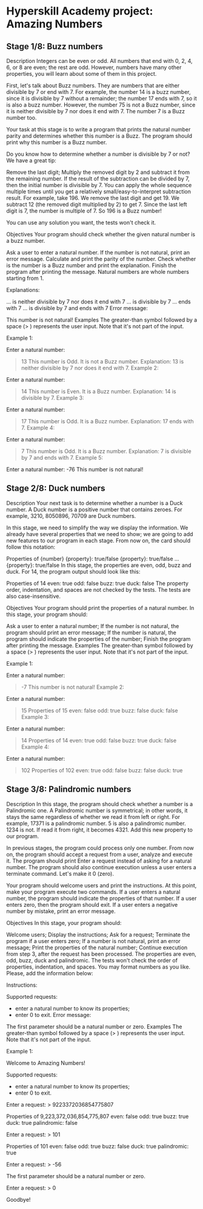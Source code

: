 # Hyperskill Academy project: Amazing Numbers

## Stage 1/8: Buzz numbers
Description
Integers can be even or odd. All numbers that end with 0, 2, 4, 6, or 8 are even; the rest are odd. However, numbers have many other properties, you will learn about some of them in this project.

First, let's talk about Buzz numbers. They are numbers that are either divisible by 7 or end with 7. For example, the number 14 is a buzz number, since it is divisible by 7 without a remainder; the number 17 ends with 7, so it is also a buzz number. However, the number 75 is not a Buzz number, since it is neither divisible by 7 nor does it end with 7. The number 7 is a Buzz number too.

Your task at this stage is to write a program that prints the natural number parity and determines whether this number is a Buzz. The program should print why this number is a Buzz number.

Do you know how to determine whether a number is divisible by 7 or not? We have a great tip:

Remove the last digit;
Multiply the removed digit by 2 and subtract it from the remaining number.
If the result of the subtraction can be divided by 7, then the initial number is divisible by 7. You can apply the whole sequence multiple times until you get a relatively small/easy-to-interpret subtraction result.
For example, take 196. We remove the last digit and get 19. We subtract 12 (the removed digit multiplied by 2) to get 7. Since the last left digit is 7, the number is multiple of 7. So 196 is a Buzz number!

You can use any solution you want, the tests won't check it.

Objectives
Your program should check whether the given natural number is a buzz number.

Ask a user to enter a natural number.
If the number is not natural, print an error message.
Calculate and print the parity of the number.
Check whether is the number is a Buzz number and print the explanation.
Finish the program after printing the message.
Natural numbers are whole numbers starting from 1.

Explanations:

... is neither divisible by 7 nor does it end with 7
... is divisible by 7
... ends with 7
... is divisible by 7 and ends with 7
Error message:

This number is not natural!
Examples
The greater-than symbol followed by a space (> ) represents the user input. Note that it's not part of the input.

Example 1:

Enter a natural number:
> 13
This number is Odd.
It is not a Buzz number.
Explanation:
13 is neither divisible by 7 nor does it end with 7.
Example 2:

Enter a natural number:
> 14
This number is Even.
It is a Buzz number.
Explanation:
14 is divisible by 7.
Example 3:

Enter a natural number:
> 17
This number is Odd.
It is a Buzz number.
Explanation:
17 ends with 7.
Example 4:

Enter a natural number:
> 7
This number is Odd.
It is a Buzz number.
Explanation:
7 is divisible by 7 and ends with 7.
Example 5:

Enter a natural number:
-76
This number is not natural!


## Stage 2/8: Duck numbers
Description
Your next task is to determine whether a number is a Duck number. A Duck number is a positive number that contains zeroes. For example, 3210, 8050896, 70709 are Duck numbers.

In this stage, we need to simplify the way we display the information. We already have several properties that we need to show; we are going to add new features to our program in each stage. From now on, the card should follow this notation:

Properties of {number}
{property}: true/false
{property}: true/false
...
{property}: true/false
In this stage, the properties are even, odd, buzz and duck. For 14, the program output should look like this:

Properties of 14
even: true
odd: false
buzz: true
duck: false
The property order, indentation, and spaces are not checked by the tests. The tests are also case-insensitive.

Objectives
Your program should print the properties of a natural number. In this stage, your program should:

Ask a user to enter a natural number;
If the number is not natural, the program should print an error message;
If the number is natural, the program should indicate the properties of the number;
Finish the program after printing the message.
Examples
The greater-than symbol followed by a space (> ) represents the user input. Note that it's not part of the input.

Example 1:

Enter a natural number:
> -7
This number is not natural!
Example 2:

Enter a natural number:
> 15
Properties of 15
even: false
odd: true
buzz: false
duck: false
Example 3:

Enter a natural number:
> 14
Properties of 14
even: true
odd: false
buzz: true
duck: false
Example 4:

Enter a natural number:
> 102
Properties of 102
even: true
odd: false
buzz: false
duck: true


## Stage 3/8: Palindromic numbers
Description
In this stage, the program should check whether a number is a Palindromic one. A Palindromic number is symmetrical; in other words, it stays the same regardless of whether we read it from left or right. For example, 17371 is a palindromic number. 5 is also a palindromic number. 1234 is not. If read it from right, it becomes 4321. Add this new property to our program.

In previous stages, the program could process only one number. From now on, the program should accept a request from a user, analyze and execute it. The program should print Enter a request instead of asking for a natural number. The program should also continue execution unless a user enters a terminate command. Let's make it 0 (zero).

Your program should welcome users and print the instructions. At this point, make your program execute two commands. If a user enters a natural number, the program should indicate the properties of that number. If a user enters zero, then the program should exit. If a user enters a negative number by mistake, print an error message.

Objectives
In this stage, your program should:

Welcome users;
Display the instructions;
Ask for a request;
Terminate the program if a user enters zero;
If a number is not natural, print an error message;
Print the properties of the natural number;
Continue execution from step 3, after the request has been processed.
The properties are even, odd, buzz, duck and palindromic. The tests won't check the order of properties, indentation, and spaces. You may format numbers as you like. Please, add the information below:

Instructions:

Supported requests:
- enter a natural number to know its properties;
- enter 0 to exit.
  Error message:

The first parameter should be a natural number or zero.
Examples
The greater-than symbol followed by a space (> ) represents the user input. Note that it's not part of the input.

Example 1:

Welcome to Amazing Numbers!

Supported requests:
- enter a natural number to know its properties;
- enter 0 to exit.

Enter a request: > 9223372036854775807

Properties of 9,223,372,036,854,775,807
even: false
odd: true
buzz: true
duck: true
palindromic: false

Enter a request: > 101

Properties of 101
even: false
odd: true
buzz: false
duck: true
palindromic: true

Enter a request: > -56

The first parameter should be a natural number or zero.

Enter a request: > 0

Goodbye!
